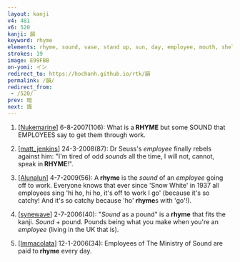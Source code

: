 ```yaml
---
layout: kanji
v4: 481
v6: 520
kanji: 韻
keyword: rhyme
elements: rhyme, sound, vase, stand up, sun, day, employee, mouth, shellfish, clam, oyster, eye, animal legs, eight
strokes: 19
image: E99FBB
on-yomi: イン
redirect_to: https://hochanh.github.io/rtk/韻
permalink: /韻/
redirect_from:
 - /520/
prev: 暗
next: 識
---
```


1) [<a href="http://kanji.koohii.com/profile/Nukemarine">Nukemarine</a>] 6-8-2007(106): What is a<strong> RHYME</strong> but some SOUND that EMPLOYEES say to get them through work.

2) [<a href="http://kanji.koohii.com/profile/matt_jenkins">matt_jenkins</a>] 24-3-2008(87): Dr Seuss&#039;s <em>employee</em> finally rebels against him: &quot;I&#039;m tired of odd <em>sounds</em> all the time, I will not, cannot, speak in<strong> RHYME</strong>!&quot;.

3) [<a href="http://kanji.koohii.com/profile/Alunalun">Alunalun</a>] 4-7-2009(56): A<strong> rhyme</strong> is the <em>sound</em> of an <em>employee</em> going off to work. Everyone knows that ever since &#039;Snow White&#039; in 1937 all employees sing &#039;hi ho, hi ho, it&#039;s off to work I go&#039; (because it&#039;s so catchy! And it&#039;s so catchy because &#039;ho&#039;<strong> rhyme</strong>s with &#039;go&#039;!).

4) [<a href="http://kanji.koohii.com/profile/synewave">synewave</a>] 2-7-2006(40): &quot;<em>Sound</em> as a pound&quot; is a<strong> rhyme</strong> that fits the kanji. <em>Sound</em> + pound. Pounds being what you make when you&#039;re an <em>employee</em> (living in the UK that is).

5) [<a href="http://kanji.koohii.com/profile/Immacolata">Immacolata</a>] 12-1-2006(34): Employees of The Ministry of Sound are paid to<strong> rhyme</strong> every day.

